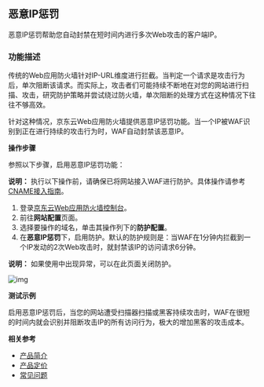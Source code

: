 ## 恶意IP惩罚

恶意IP惩罚帮助您自动封禁在短时间内进行多次Web攻击的客户端IP。

### **功能描述**

传统的Web应用防火墙针对IP-URL维度进行拦截。当判定一个请求是攻击行为后，单次阻断该请求。而实际上，攻击者们可能持续不断地在对您的网站进行扫描、攻击，研究防护策略并尝试绕过防火墙，单次阻断的处理方式在这种情况下往往不够高效。

针对这种情况，京东云Web应用防火墙提供恶意IP惩罚功能。当一个IP被WAF识别到正在进行持续的攻击行为时，WAF自动封禁该恶意IP。

**操作步骤**

参照以下步骤，启用恶意IP惩罚功能：

**说明：** 执行以下操作前，请确保已将网站接入WAF进行防护。具体操作请参考[CNAME接入指南](file:///E:\WMM\%E5%B7%A5%E4%BD%9C%E6%80%BB%E7%BB%93\WAF%E6%96%87%E6%A1%A3\%E4%BA%91WAF\Introduction\%E9%98%B2%E6%8A%A4%E9%85%8D%E7%BD%AE\cn.zh-CN\%E7%94%A8%E6%88%B7%E6%8C%87%E5%8D%97\%E6%8E%A5%E5%85%A5WAF\CNAME%E6%8E%A5%E5%85%A5%E6%8C%87%E5%8D%97.md)。

1. 登录[京东云Web应用防火墙控制台](https://cloudwaf-console.jdcloud.com)。
2. 前往**网站配置**页面。
3. 选择要操作的域名，单击其操作列下的**防护配置**。
4. 在**恶意IP惩罚**下，启用防护。默认的防护规则是：当WAF在1分钟内拦截到一个IP发动的2次Web攻击时，就封禁该IP的访问请求6分钟。

**说明：** 如果使用中出现异常，可以在此页面关闭防护。

![img](file:///C:\Users\ZHANGJ~1\AppData\Local\Temp\msohtmlclip1\01\clip_image002.png)

**测试示例**

启用恶意IP惩罚后，当您的网站遭受扫描器扫描或黑客持续攻击时，WAF在很短的时间内就会识别并阻断攻击IP的所有访问行为，极大的增加黑客的攻击成本。

**相关参考**

- [产品简介](https://github.com/jdcloudcom/cn/blob/edit/documentation/Cloud-Security/Advanced-Anti-DDoS/Introduction/What-Is-Advanced-Anti-DDoS.md)
- [产品定价](https://github.com/jdcloudcom/cn/blob/edit/documentation/Cloud-Security/Advanced-Anti-DDoS/Pricing/Billing-Rules.md)
- [常见问题](https://github.com/jdcloudcom/cn/blob/edit/documentation/Cloud-Security/Advanced-Anti-DDoS/Pricing/Billing-Rules.md)

 